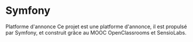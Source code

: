 # Symfony
Platforme d'annonce
Ce projet est une platforme d'annonce, il est propulsé par Symfony, et construit grâce au MOOC OpenClassrooms et SensioLabs.
